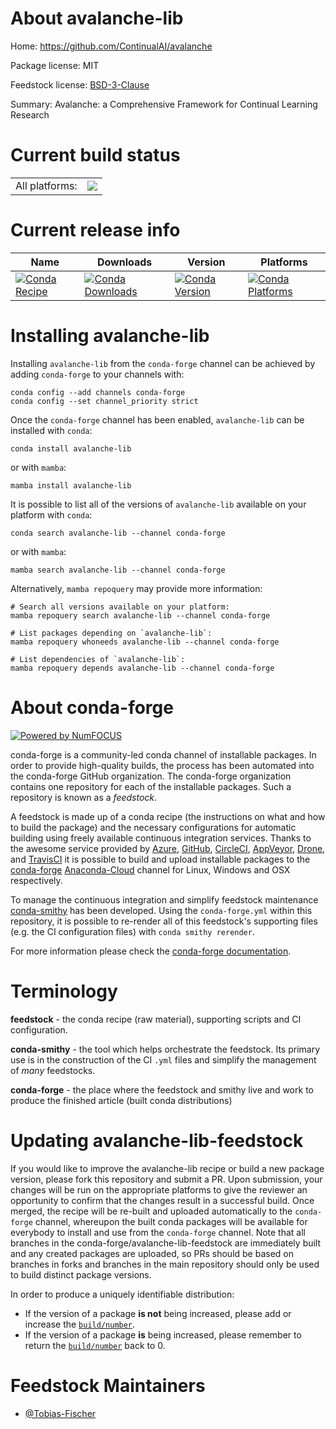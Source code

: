 About avalanche-lib
===================

Home: https://github.com/ContinualAI/avalanche

Package license: MIT

Feedstock license: [BSD-3-Clause](https://github.com/conda-forge/avalanche-lib-feedstock/blob/main/LICENSE.txt)

Summary: Avalanche: a Comprehensive Framework for Continual Learning Research

Current build status
====================


<table><tr><td>All platforms:</td>
    <td>
      <a href="https://dev.azure.com/conda-forge/feedstock-builds/_build/latest?definitionId=16613&branchName=main">
        <img src="https://dev.azure.com/conda-forge/feedstock-builds/_apis/build/status/avalanche-lib-feedstock?branchName=main">
      </a>
    </td>
  </tr>
</table>

Current release info
====================

| Name | Downloads | Version | Platforms |
| --- | --- | --- | --- |
| [![Conda Recipe](https://img.shields.io/badge/recipe-avalanche--lib-green.svg)](https://anaconda.org/conda-forge/avalanche-lib) | [![Conda Downloads](https://img.shields.io/conda/dn/conda-forge/avalanche-lib.svg)](https://anaconda.org/conda-forge/avalanche-lib) | [![Conda Version](https://img.shields.io/conda/vn/conda-forge/avalanche-lib.svg)](https://anaconda.org/conda-forge/avalanche-lib) | [![Conda Platforms](https://img.shields.io/conda/pn/conda-forge/avalanche-lib.svg)](https://anaconda.org/conda-forge/avalanche-lib) |

Installing avalanche-lib
========================

Installing `avalanche-lib` from the `conda-forge` channel can be achieved by adding `conda-forge` to your channels with:

```
conda config --add channels conda-forge
conda config --set channel_priority strict
```

Once the `conda-forge` channel has been enabled, `avalanche-lib` can be installed with `conda`:

```
conda install avalanche-lib
```

or with `mamba`:

```
mamba install avalanche-lib
```

It is possible to list all of the versions of `avalanche-lib` available on your platform with `conda`:

```
conda search avalanche-lib --channel conda-forge
```

or with `mamba`:

```
mamba search avalanche-lib --channel conda-forge
```

Alternatively, `mamba repoquery` may provide more information:

```
# Search all versions available on your platform:
mamba repoquery search avalanche-lib --channel conda-forge

# List packages depending on `avalanche-lib`:
mamba repoquery whoneeds avalanche-lib --channel conda-forge

# List dependencies of `avalanche-lib`:
mamba repoquery depends avalanche-lib --channel conda-forge
```


About conda-forge
=================

[![Powered by
NumFOCUS](https://img.shields.io/badge/powered%20by-NumFOCUS-orange.svg?style=flat&colorA=E1523D&colorB=007D8A)](https://numfocus.org)

conda-forge is a community-led conda channel of installable packages.
In order to provide high-quality builds, the process has been automated into the
conda-forge GitHub organization. The conda-forge organization contains one repository
for each of the installable packages. Such a repository is known as a *feedstock*.

A feedstock is made up of a conda recipe (the instructions on what and how to build
the package) and the necessary configurations for automatic building using freely
available continuous integration services. Thanks to the awesome service provided by
[Azure](https://azure.microsoft.com/en-us/services/devops/), [GitHub](https://github.com/),
[CircleCI](https://circleci.com/), [AppVeyor](https://www.appveyor.com/),
[Drone](https://cloud.drone.io/welcome), and [TravisCI](https://travis-ci.com/)
it is possible to build and upload installable packages to the
[conda-forge](https://anaconda.org/conda-forge) [Anaconda-Cloud](https://anaconda.org/)
channel for Linux, Windows and OSX respectively.

To manage the continuous integration and simplify feedstock maintenance
[conda-smithy](https://github.com/conda-forge/conda-smithy) has been developed.
Using the ``conda-forge.yml`` within this repository, it is possible to re-render all of
this feedstock's supporting files (e.g. the CI configuration files) with ``conda smithy rerender``.

For more information please check the [conda-forge documentation](https://conda-forge.org/docs/).

Terminology
===========

**feedstock** - the conda recipe (raw material), supporting scripts and CI configuration.

**conda-smithy** - the tool which helps orchestrate the feedstock.
                   Its primary use is in the construction of the CI ``.yml`` files
                   and simplify the management of *many* feedstocks.

**conda-forge** - the place where the feedstock and smithy live and work to
                  produce the finished article (built conda distributions)


Updating avalanche-lib-feedstock
================================

If you would like to improve the avalanche-lib recipe or build a new
package version, please fork this repository and submit a PR. Upon submission,
your changes will be run on the appropriate platforms to give the reviewer an
opportunity to confirm that the changes result in a successful build. Once
merged, the recipe will be re-built and uploaded automatically to the
`conda-forge` channel, whereupon the built conda packages will be available for
everybody to install and use from the `conda-forge` channel.
Note that all branches in the conda-forge/avalanche-lib-feedstock are
immediately built and any created packages are uploaded, so PRs should be based
on branches in forks and branches in the main repository should only be used to
build distinct package versions.

In order to produce a uniquely identifiable distribution:
 * If the version of a package **is not** being increased, please add or increase
   the [``build/number``](https://docs.conda.io/projects/conda-build/en/latest/resources/define-metadata.html#build-number-and-string).
 * If the version of a package **is** being increased, please remember to return
   the [``build/number``](https://docs.conda.io/projects/conda-build/en/latest/resources/define-metadata.html#build-number-and-string)
   back to 0.

Feedstock Maintainers
=====================

* [@Tobias-Fischer](https://github.com/Tobias-Fischer/)

